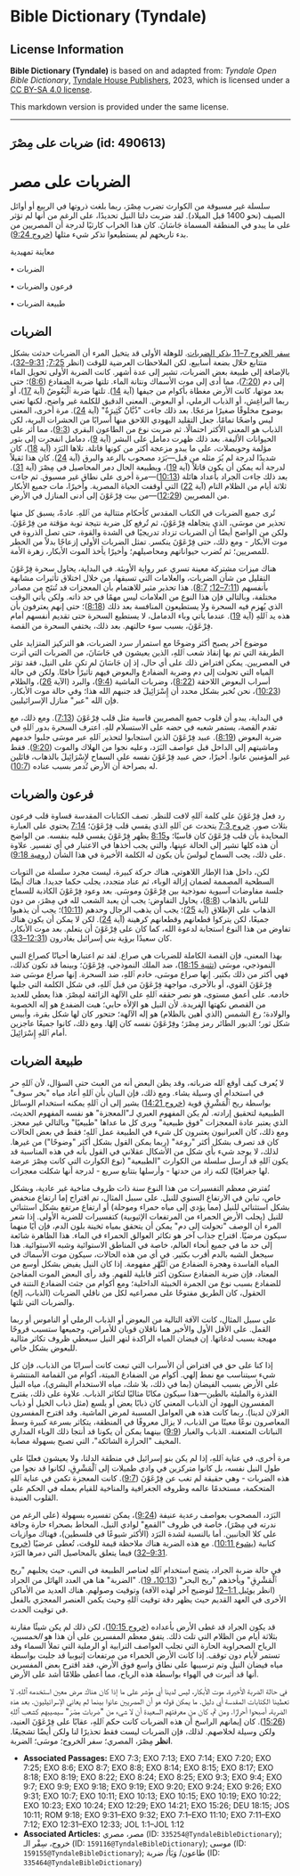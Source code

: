 # Bible Dictionary (Tyndale)

## License Information

**Bible Dictionary (Tyndale)** is based on and adapted from: _Tyndale Open Bible Dictionary_, [Tyndale House Publishers](https://tyndaleopenresources.com/), 2023, which is licensed under a [CC BY-SA 4.0 license](https://creativecommons.org/licenses/by-sa/4.0/legalcode.en).

This markdown version is provided under the same license.



--------------------------------

## ضربات على مِصْرَ (id: 490613)

الضربات على مصر
===============

سلسلة غير مسبوقة من الكوارث تضرب مِصْرَ، ربما بلغت ذروتها في الربيع أو أوائل الصيف (نحو 1400 قبل الميلاد). لقد ضربت دلتا النيل تحديدًا، على الرغم من أنها لم تؤثر على ما يبدو في المنطقة المسماة جَاسَانَ. كان هذا الخراب كارثيًا لدرجة أن المصريين من بدء تاريخهم لم يستطيعوا تذكر شيء مثلها ([خروج 9:24](https://ref.ly/Exod9:24)).

معاينة تمهيدية

• الضربات

• فرعون والضربات

• طبيعة الضربات

الضربات
-------

[سفر الخروج 7–11 يذكر الضربات](https://ref.ly/Exod7:1-Exod11:10). للوهلة الأولى قد يتخيل المرء أن الضربات حدثت بشكل متتابع خلال بضعة أسابيع، لكن الملاحظات العرضية للوقت (انظر [7:25](https://ref.ly/Exod7:25); [9:31–32](https://ref.ly/Exod9:31-Exod9:32))، بالإضافة إلى طبيعة بعض الضربات، تشير إلى عدة أشهر. كانت الضربة الأولى تحويل الماء إلى دم ([7:20](https://ref.ly/Exod7:20))، مما أدى إلى موت الأسماك ونتانة الماء. تلتها ضربة الضفادع ([8:6](https://ref.ly/Exod8:6))؛ حتى بعد موتها، كانت الأرض مغطاة بأكوام من جيفها (آية [14](https://ref.ly/Exod8:14)). تلتها ضربة ٱلْبَعُوضُ (آية [17](https://ref.ly/Exod8:17))، أو ربما البراغِش، أو الذباب الرملي، أو البعوض. المعنى الدقيق للكلمة غير واضح، لكنها تعني بوضوح مخلوقًا صغيرًا مزعجًا. بعد ذلك جاءت "ذُبَّانٌ كَثِيرَةٌ" (آية [24](https://ref.ly/Exod8:24)). مرة أخرى، المعنى ليس واضحًا تمامًا. جعل التقليد اليهودي اللاحق منها أسرابًا من الحشرات البرية، لكن الذباب هو المعنى الأكثر احتمالًا. ثم ضربت نوع من الطاعون البقري ([9:3](https://ref.ly/Exod9:3))، مما أثر على الحيوانات الأليفة. بعد ذلك ظهرت دمامل على البشر (آية [9](https://ref.ly/Exod9:9))، دمامل انفجرت إلى بثور مؤلمة وحويصلات، على ما يبدو مزعجة أكثر من كونها قاتلة. تلاها البَرَد (آية [18](https://ref.ly/Exod9:18))، كان شديدًا لدرجة لم يُرَ مثله من قبل—بَرَد مصحوب بالرعد والبرق (آية [24](https://ref.ly/Exod9:24)). كان هذا ثقيلاً لدرجة أنه يمكن أن يكون قاتلاً (آية [19](https://ref.ly/Exod9:19))، وبطبيعة الحال دمر المحاصيل في مِصْرَ (آية [31](https://ref.ly/Exod9:31)). بعد ذلك جاءت الجراد بأعداد هائلة ([10:13](https://ref.ly/Exod10:13))—مرة أخرى على نطاق غير مسبوق. ثم جاءت ثلاثة أيام من الظلام التام (آية [22](https://ref.ly/Exod10:22)) التي أوقفت الحياة المصرية. وأخيرًا، مات جميع الأبكار من المصريين ([12:29](https://ref.ly/Exod12:29))—من بيت فِرْعَوْنَ إلى أدنى المنازل في الأرض.

تُرى جميع الضربات في الكتاب المقدس كأحكام متتالية من ٱللهِ. عادةً، يسبق كل منها تحذير من موسَى، الذي يتجاهله فِرْعَوْنَ، ثم تُرفع كل ضربة نتيجة توبة مؤقتة من فِرْعَوْنَ. ولكن من الواضح أيضًا أن الضربات تزداد تدريجيًا في الشدة والقوة، حتى تصل الذروة في موت الأبكار \- ومع ذلك، حتى فِرْعَوْنَ ينكسر. تمثل الضربات الأولى إزعاجًا بدلاً من الخطر للمصريين؛ ثم تُضرب حيواناتهم ومحاصيلهم؛ وأخيرًا يأخذ الموت الأبكار، زهرة الأمة.

هناك ميزات مشتركة معينة تسري عبر رواية الأوبئة. في البداية، يحاول سحرة فِرْعَوْنَ التقليل من شأن الضربات، والعلامات التي تسبقها، من خلال اختلاق تأثيرات مشابهة بأنفسهم ([7:11–12؛](https://ref.ly/Exod7:11-Exod7:12) [8:7](https://ref.ly/Exod8:7)). هذا تحذير مثير للاهتمام بأن المعجزات قد تُنتَج من مصادر مختلفة، وبالتالي فإن هذا النوع من العلامات ليس مهمًا في حد ذاته. ولكن يأتي الوقت الذي يُهزم فيه السحرة ولا يستطيعون المنافسة بعد ذلك ([8:18](https://ref.ly/Exod8:18))؛ حتى إنهم يعترفون بأن هذه يد ٱللهِ (آية [19](https://ref.ly/Exod8:19)). عندما يأتي وباء الدمامل، لا يستطيع السحرة حتى تقديم أنفسهم أمام فِرْعَوْنَ، بسبب سوء حالتهم. بعد ذلك، يختفي السحرة من القصة.

موضوع آخر يصبح أكثر وضوحًا مع استمرار سرد الضربات، هو التركيز المتزايد على الطريقة التي تم بها إنقاذ شعب ٱللهِ، الذين يعيشون في جَاسَانَ، من الضربات التي أثرت في المصريين. يمكن افتراض ذلك على أي حال، إذ إن جَاسَانَ لم تكن على النيل، فقد تؤثر المياه التي تحولت إلى دم وضربة الضفادع والبعوض فيهم تأثيرًأ خافتًا. ولكن في حالة أسراب البعوض اللاحقة ([8:22](https://ref.ly/Exod8:22))، وضربات الماشية ([9:4](https://ref.ly/Exod9:4))، والبرد (الآية [26](https://ref.ly/Exod9:26))، والظلام ([10:23](https://ref.ly/Exod10:23))، نحن نُخبر بشكل محدد أن إِسْرَائِيلَ قد جنبهم الله هذا؛ وفي حالة موت الأبكار، فإن الله "عبر" منازل الإسرائيليين.

في البداية، يبدو أن قلوب جميع المصريين قاسية مثل قلب فِرْعَوْنَ ([7:13](https://ref.ly/Exod7:13)). ومع ذلك، مع تقدم القصة، يستمر شعبه في حضه على الاستسلام للهِ. اعترف السحرة بدور ٱللهِ في ضربة البعوض ([8:19](https://ref.ly/Exod8:19)). عبيد فِرْعَوْنَ الذين استجابوا لتحذير ٱللهِ عبر موسَى جلبوا خدمهم وماشيتهم إلى الداخل قبل عواصف البَرَد، وعليه نجوا من الهلاك والموت ([9:20](https://ref.ly/Exod9:20)). فقط غير المؤمنين عانوا. أخيرًا، حض عبيد فِرْعَوْنَ نفسه على السماح لإِسْرَائِيلَ بالذهاب، قائلين له بصراحة أن الأرض تُدمر بسبب عناده ([10:7](https://ref.ly/Exod10:7)).

فرعون والضربات
--------------

رد فعل فِرْعَوْنَ على كلمة ٱللهِ لافت للنظر. تصف الكتابات المقدسة قساوة قلب فرعون بثلاث صور. [خروج 7:3](https://ref.ly/Exod7:3) يتحدث عن ٱللهِ الذي يقسي قلب فِرْعَوْنَ؛ [7:14](https://ref.ly/Exod7:14) يحتوي على العبارة المحايدة بأن قلب فِرْعَوْنَ كان قاسيًا؛ و[8:15](https://ref.ly/Exod8:15) يظهر فِرْعَوْنَ يقسي قلبه بنفسه. من الواضح أن هذه كلها تشير إلى الحالة عينها، والتي يجب أخذها في الاعتبار في أي تفسير. علاوة على ذلك، يجب السماح لبولسَ بأن يكون له الكلمة الأخيرة في هذا الشأن ([رومية 9:18](https://ref.ly/Rom9:18)).

لكن، داخل هذا الإطار اللاهوتي، هناك حركة كبيرة، ليست مجرد سلسلة من التوبات السطحية المصممة لضمان إزالة الوباء، ثم عناد متجدد، يجلب حكما جديدا. هناك أيضًا جلسة مفاوضات آسيوية نموذجية بين فِرْعَوْنَ وموسَى. بعد وعود فِرْعَوْنَ الكاذبة للسماح للناس بالذهاب ([8:8](https://ref.ly/Exod8:8))، يحاول التفاوض: يجب أن يعبد الشعب لله في مِصْرَ، من دون الذهاب على الإطلاق (آية [25](https://ref.ly/Exod8:25))؛ يجب أن يذهب الرجال وحدهم ([10:11](https://ref.ly/Exod10:11))؛ يجب أن يذهبوا جميعًا، لكن يتركوا قطعانهم وقطعانهم كرهينة (آية [24](https://ref.ly/Exod10:24)). لكن لا يمكن أن يكون هناك تفاوض من هذا النوع استجابة لدعوة الله، كما كان على فِرْعَوْنَ أن يتعلم. بعد موت الأبكار، كان سعيدًا برؤية بني إسرائيل يغادرون ([12:31–33](https://ref.ly/Exod12:31-Exod12:33)).

بهذا المعنى، فإن القصة الكاملة للضربات هي صراع. لقد تم اعتبارها أحيانًا كصراع النبي النموذجي، موسَى ([تثنية 18:15](https://ref.ly/Deut18:15))، ضد الملك النموذجي، فِرْعَوْنَ؛ وبينما قد تكون كذلك، فهي أكثر من ذلك بكثير. إنها صراع موسَى، خادم ٱللهِ، ضد السحرة. إنها صراع موسَى ضد فِرْعَوْنَ القوي، أو بالأحرى، مواجهة فِرْعَوْنَ من قبل ٱللهِ، في شكل الكلمة التي جلبها خادمه. على أعمق مستوى، هو نصر حققه ٱللهِ على الآلهة الزائفة لمِصْرَ. هذا يعطي للعديد من القصص نكهتها الفريدة. لأن النيل هو الإلأه حابي؛ هبت الضفدع هو إله الخصوبة والولادة؛ رع الشمس (الذي أُهين بالظلام) هو إله الآلهة؛ حتحور كان لها شكل بقرة، وأبيس شكل ثور؛ الدبور الطائر رمز مِصْرَ؛ وفِرْعَوْنَ نفسه كان إلهًا. ومع ذلك، كانوا جميعًا عاجزين أمام ٱللهِ إِسْرَائِيلَ.

طبيعة الضربات
-------------

لا يُعرف كيف أوقع ٱلله ضرباته، وقد يظن البعض أنه من العبث حتى السؤال، لأن ٱللهِ حر في استخدام أي وسيلة يشاء. ومع ذلك، فإن البيان بأن ٱللهِ أعاد مياه "بحر سوف" بواسطة ريح ٱلْمَشْرِقِ قوية ([خروج 14:21](https://ref.ly/Exod14:21)) يشير إلى أن ٱللهِ يمكنه استخدام الوسائل الطبيعية لتحقيق إرادته. لم يكن المفهوم العبري لـ"المعجزة" هو نفسه المفهوم الحديث، الذي يعتبر عادة المعجزات "فوق طبيعية" ويرى كل ما عداها "طبيعيًا" وبالتالي غير معجز. ومع ذلك، كان العبرانيون يعتبرون كل شيء في الطبيعة عمل ٱللهِ؛ فقط في بعض الحالات كان قد تصرف بشكل أكثر "روعة" (ربما يمكن القول بشكل أكثر "وضوحًا") من غيرها. لذلك، لا يوجد شيء بأي شكل من الأشكال عقلاني في القول بأنه في هذه المناسبة قد يكون ٱللهِ قد أرسل سلسلة من الكوارث "الطبيعية" (نوع الكوارث التي كانت مِصْرَ عرضة لها جغرافيًا) لكنه زاد من حدتها \- وأرسلها بتتابع سريع \- لدرجة أنها شكلت معجزات.

تُفترض معظم التفسيرات من هذا النوع سنة ذات ظروف مناخية غير عادية، وبشكل خاص، تباين في الارتفاع السنوي للنيل. على سبيل المثال، تم اقتراح إما ارتفاع منخفض بشكل استثنائي للنيل (مما يؤدي إلى مياه حمراء وموحلة) أو ارتفاع مرتفع بشكل استثنائي للنيل (يجلب الأرض الحمراء من المرتفعات الإثيوبية) كتفسيرات للضربة الأولى. إذا شعر المرء أن الوصف "تحولت إلى دم" يمكن أن يتحقق بمياه ثخينة بلون الدم، فإن أيًا منهما سيكون مرضيًا. اقتراح جذاب آخر هو تكاثر العوالق الحمراء في الماء. هذا الظاهرة شائعة إلى حد ما في جميع أنحاء العالم، خاصة في المناطق الاستوائية وشبه الاستوائية. هذا سيجعل الشبه بالدم أقرب بكثير. في أي من هذه الحالات، سيكون موت الأسماك في المياه الفاسدة وهجرة الضفادع من ٱلنَّهْرِ مفهومة. إذا كان النيل يفيض بشكل أوسع من المعتاد، فإن ضربة الضفادع ستكون أكثر قابلية للفهم. وقد رأى البعض الموت المفاجئ للضفادع بسبب نوع من الجمرة الخبيثة الداخلية؛ ومع أكوام من جثث الضفادع النتنة في الحقول، كان الطريق مفتوحًا على مصراعيه لكل من ناقلي الضربات (الذباب، إلخ) والضربات التي تلتها.

على سبيل المثال، كانت الآفة التالية من البعوض أو الذباب الرملي أو الناموس أو ربما القمل. على الأقل الأول والأخير هما ناقلان قويان للأمراض، وجميعها ستسبب قروحًا مهيجة بسبب لدغاتها. إن فيضان المياه الراكدة لنهر النيل سيعطي ظروف تكاثر مثالية للبعوض بشكل خاص.

إذا كنا على حق في افتراض أن الأسراب التي تبعت كانت أسرابًا من الذباب، فإن كل شيء سيتناسب مع نمط إلهي. أكوام من الضفادع الميتة، أكوام من القمامة المنتشرة على الأرض بسبب الفيضان (بما في ذلك، بلا شك، مياه الاستخدام البشري)، مياه النيل القذرة والمليئة بالطين—هذا سيكون مكانًا مثاليًا لتكاثر الذباب. علاوة على ذلك، يقترح المفسرون اليهود أن الذباب المعني كان ذبابًا يعض أو يلسع (مثل ذباب الخيل أو ذباب الغزلان لدينا). ربما كانت هذه هي العوامل المسببة لمرض الماشية. وقد اقترح المفسرون المعاصرون نوعًا معينًا من الذباب، لا يزال معروفًا في المنطقة، يتكاثر بسرعة كبيرة وسط النباتات المتعفنة. الذباب والغبار ([9:9](https://ref.ly/Exod9:9)) بينهما يمكن أن يكونا قد أنتجا ذلك الوباء المداري المخيف "الحرارة الشائكة"، التي تصبح بسهولة مصابة.

مرة أخرى، في عناية ٱللهِ، إذا لم يكن بنو إسرائيل في منطقة الدلتا، ولا يعيشون فعليًا على طول النيل نفسه، بل كانوا متركزين في وادي طميلات إلى ٱلْمَشْرِقِ، لكانوا قد نجوا من هذه الضربات \- وهي حقيقة لم تغب عن فِرْعَوْنَ ([9:7](https://ref.ly/Exod9:7)). كانت المعجزة تكمن في عناية ٱللهِ المتحكمة، مستخدمًا عالمه وظروفه الجغرافية والمناخية للقيام بعمله في الحكم على القلوب العنيدة.

البَرَد، المصحوب بعواصف رعدية عنيفة ([9:24](https://ref.ly/Exod9:24))، يمكن تفسيره بسهولة (على الرغم من ندرته في مِصْرَ)، خاصة في ظروف "القمع" لوادي النيل، المحاط بصحراء حارة وجافة على كلا الجانبين. أما بالنسبة لشدة البَرَد (الأكثر شيوعًا في فلسطين)، فهناك موازيات كتابية ([يشوع 10:11](https://ref.ly/Josh10:11)). مع هذه الضربة هناك ملاحظة قيمة للوقت، تُعطى عرضيًا ([خروج 9:31–32](https://ref.ly/Exod9:31-Exod9:32)) فيما يتعلق بالمحاصيل التي دمرها البَرَد.

في حالة ضربة الجراد، يتضح استخدام ٱللهِ لعناصر الطبيعة في النص، حيث يجلبهم "ريح ٱلْمَشْرِقِ" ويأخذهم "ريح البحر" ([10:13، 19](https://ref.ly/Exod10:13,Exod10:19)). "الضربة" هنا هي العدد الهائل من الجراد (انظر [يوئيل 1:1–12](https://ref.ly/Joel1:1-Joel1:12) لتوضيح آخر لهذه الآفة) وتوقيت وصولهم. هناك العديد من الأماكن الأخرى في العهد القديم حيث يظهر دقة توقيت ٱللهِ وحيث يكمن العنصر المعجزي بالفعل في توقيت الحدث.

قد يكون الجراد قد غطى الأرض بأعداده ([خروج 10:15](https://ref.ly/Exod10:15))، لكن ذلك لم يكن شيئًا مقارنة بثلاثة أيام من الظلام التي تلت ذلك. يتفق معظم المفسرين على أن هذا هو *الخمسين،* الرياح الصحراوية الحارة التي تجلب العواصف الترابية أو الرملية التي تملأ السماء وقد تستمر لأيام دون توقف. إذا كانت الأرض الحمراء من مرتفعات إثيوبيا قد جلبت بواسطة مياه فيضان النيل وتم ترسيبها على نطاق واسع فوق الأرض، فقد اقترح بعض المفسرين أنها قد أثيرت في الهواء بواسطة هذه الرياح، مما أعطى ظلامًا أشد على الأرض.

في حالة الضربة الأخيرة، موت الأبكار، ليس لدينا أي مؤشر على ما إذا كان هناك مرض معين استخدمه ٱللهِ. لا تعطينا الكتابات المقدسة أي دليل. ما يمكن قوله هو أن المصريين عانوا بينما لم يعاني الإسرائيليون. بعد هذه الضربة، أصبحوا أحرارًا. ومن ثم، كان من معرفتهم السعيدة أن لا شيء من "ضربات مِصْرَ" سيصيبهم كشعب ٱللهِ ([15:26](https://ref.ly/Exod15:26)). كان إيمانهم الراسخ أن هذه الضربات كانت حكم ٱللهِ، عقابًا على فِرْعَوْنَ العنيد، ولكن وسيلة لخلاصهم. لذلك، فإن الضربات ليست فقط تحذيرًا لنا ولكن أيضًا تشجيعًا. **انظر** مِصْرَ، المصري؛ سفر الخروج؛ موسَى؛ الضربة.

* **Associated Passages:** EXO 7:3; EXO 7:13; EXO 7:14; EXO 7:20; EXO 7:25; EXO 8:6; EXO 8:7; EXO 8:8; EXO 8:14; EXO 8:15; EXO 8:17; EXO 8:18; EXO 8:19; EXO 8:22; EXO 8:24; EXO 8:25; EXO 9:3; EXO 9:4; EXO 9:7; EXO 9:9; EXO 9:18; EXO 9:19; EXO 9:20; EXO 9:24; EXO 9:26; EXO 9:31; EXO 10:7; EXO 10:11; EXO 10:13; EXO 10:15; EXO 10:19; EXO 10:22; EXO 10:23; EXO 10:24; EXO 12:29; EXO 14:21; EXO 15:26; DEU 18:15; JOS 10:11; ROM 9:18; EXO 9:31–EXO 9:32; EXO 7:1–EXO 11:10; EXO 7:11–EXO 7:12; EXO 12:31–EXO 12:33; JOL 1:1–JOL 1:12
* **Associated Articles:** مصر، مصري (ID: `335254@TyndaleBibleDictionary`); خروج، سِفْر الـ (ID: `159116@TyndaleBibleDictionary`); موسى (ID: `159155@TyndaleBibleDictionary`); طاعون/ وَبَأ/ ضربة (ID: `335464@TyndaleBibleDictionary`)

